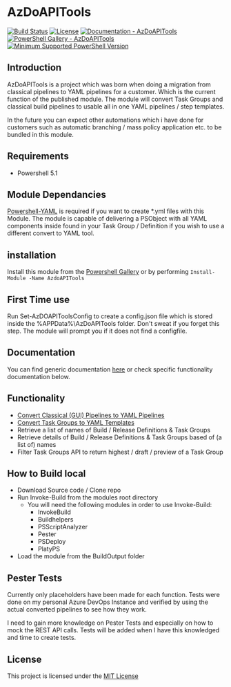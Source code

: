 # AzDoAPITools

[![Build Status](https://dev.azure.com/ContinuousData/cdtestproject/_apis/build/status/tsteenbakkers.AzDoAPITools?branchName=master)](https://dev.azure.com/ContinuousData/cdtestproject/_build/latest?definitionId=4&branchName=master)
[![License](https://img.shields.io/badge/license-MIT-blue.svg)](https://github.com/Continuous-Data/AzDoAPITools/blob/master/LICENSE)
[![Documentation - AzDoAPITools](https://img.shields.io/badge/Documentation-AzDoAPITools-blue.svg)](https://github.com/Continuous-Data/AzDoAPITools/blob/master/docs/README.md)
[![PowerShell Gallery - AzDoAPITools](https://img.shields.io/badge/PowerShell%20Gallery-AzDoAPITools-blue.svg)](https://www.powershellgallery.com/packages/AzDoAPITools)
[![Minimum Supported PowerShell Version](https://img.shields.io/badge/PowerShell-5.1-blue.svg)](https://github.com/PowerShell/PowerShell)

## Introduction

AzDoAPITools is a project which was born when doing a migration from classical pipelines to YAML pipelines for a customer. Which is the current function of the published module. The module will convert Task Groups and classical build pipelines to usable all in one YAML pipelines / step templates.

In the future you can expect other automations which i have done for customers such as automatic branching / mass policy application etc. to be bundled in this module.

## Requirements

- Powershell 5.1

## Module Dependancies

[Powershell-YAML](https://www.powershellgallery.com/packages/powershell-yaml) is required if you want to create \*.yml files with this Module. The module is capable of delivering a PSObject with all YAML components inside found in your Task Group / Definition if you wish to use a different convert to YAML tool.

## installation

Install this module from the [Powershell Gallery](https://www.powershellgallery.com/packages/AzdoAPITools) or by performing `Install-Module -Name AzdoAPITools`

## First Time use

Run Set-AzDOAPIToolsConfig to create a config.json file which is stored inside the %APPData%\AzDoAPITools folder. Don't sweat if you forget this step. The module will prompt you if it does not find a configfile.

## Documentation

You can find generic documentation [here](/docs/README.md) or check specific functionality documentation below.

## Functionality

- [Convert Classical (GUI) Pipelines to YAML Pipelines](/docs/classic-to-yaml-conversion.md)
- [Convert Task Groups to YAML Templates](/docs/classic-to-yaml-conversion.md)
- Retrieve a list of names of Build / Release Definitions & Task Groups
- Retrieve details of Build / Release Definitions & Task Groups based of (a list of) names
- Filter Task Groups API to return highest / draft / preview of a Task Group

## How to Build local

- Download Source code / Clone repo
- Run Invoke-Build from the modules root directory
  - You will need the following modules in order to use Invoke-Build:
    - InvokeBuild
    - Buildhelpers
    - PSScriptAnalyzer
    - Pester
    - PSDeploy
    - PlatyPS
- Load the module from the BuildOutput folder

## Pester Tests

Currently only placeholders have been made for each function. Tests were done on my personal Azure DevOps Instance and verified by using the actual converted pipelines to see how they work.

I need to gain more knowledge on Pester Tests and especially on how to mock the REST API calls. Tests will be added when I have this knowledged and time to create tests.

## License

This project is licensed under the [MIT License](https://github.com/tsteenbakkers/AzDoAPITools/blob/master/LICENSE.md)
